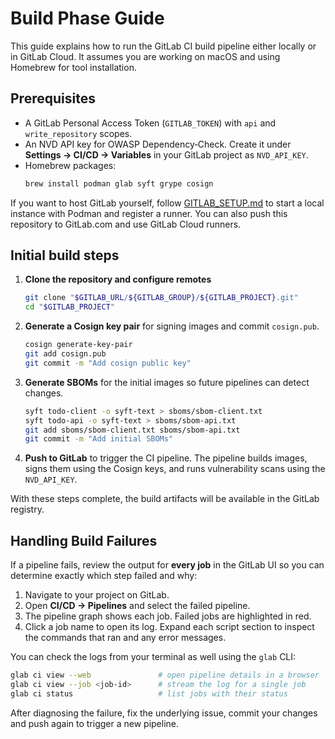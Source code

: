 # Build Phase Guide

This guide explains how to run the GitLab CI build pipeline either locally or in GitLab Cloud.
It assumes you are working on macOS and using Homebrew for tool installation.

## Prerequisites

- A GitLab Personal Access Token (`GITLAB_TOKEN`) with `api` and `write_repository` scopes.
- An NVD API key for OWASP Dependency‑Check. Create it under **Settings → CI/CD → Variables** in your GitLab project as `NVD_API_KEY`.
- Homebrew packages:
  ```bash
  brew install podman glab syft grype cosign
  ```

If you want to host GitLab yourself, follow [GITLAB_SETUP.md](./GITLAB_SETUP.md) to start a local instance with Podman and register a runner.
You can also push this repository to GitLab.com and use GitLab Cloud runners.

## Initial build steps

1. **Clone the repository and configure remotes**
   ```bash
   git clone "$GITLAB_URL/${GITLAB_GROUP}/${GITLAB_PROJECT}.git"
   cd "$GITLAB_PROJECT"
   ```
2. **Generate a Cosign key pair** for signing images and commit `cosign.pub`.
   ```bash
   cosign generate-key-pair
   git add cosign.pub
   git commit -m "Add cosign public key"
   ```
3. **Generate SBOMs** for the initial images so future pipelines can detect changes.
   ```bash
   syft todo-client -o syft-text > sboms/sbom-client.txt
   syft todo-api -o syft-text > sboms/sbom-api.txt
   git add sboms/sbom-client.txt sboms/sbom-api.txt
   git commit -m "Add initial SBOMs"
   ```
4. **Push to GitLab** to trigger the CI pipeline. The pipeline builds images,
   signs them using the Cosign keys, and runs vulnerability scans using
   the `NVD_API_KEY`.

With these steps complete, the build artifacts will be available in the GitLab registry.

## Handling Build Failures

If a pipeline fails, review the output for **every job** in the GitLab UI so you
can determine exactly which step failed and why:

1. Navigate to your project on GitLab.
2. Open **CI/CD → Pipelines** and select the failed pipeline.
3. The pipeline graph shows each job. Failed jobs are highlighted in red.
4. Click a job name to open its log. Expand each script section to inspect the
   commands that ran and any error messages.

You can check the logs from your terminal as well using the `glab` CLI:

```bash
glab ci view --web               # open pipeline details in a browser
glab ci view --job <job-id>      # stream the log for a single job
glab ci status                   # list jobs with their status
```

After diagnosing the failure, fix the underlying issue, commit your changes and
push again to trigger a new pipeline.
